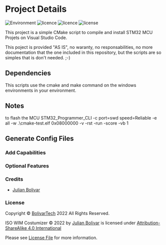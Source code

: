 # Project Details

![Environment](https://img.shields.io/badge/environment-VSC-darkgreen)
![licence](https://img.shields.io/badge/script-cmake-brightgreen.svg?style=flat-square)
![licence](https://img.shields.io/badge/language-c/c++-brightgreen.svg?style=flat-square)
![license](https://img.shields.io/badge/license-MIT-brightgreen.svg?style=flat-square)

This project is a simple CMake script to compile and install STM32 MCU Projets on Visual Studio Code.

This poject is provided "AS IS", no waranty, no responsabilities, no more documentation that the one included in this repository, but the scripts are so simples that is don't needed. ;-)

## Dependencies

This scripts use the cmake and make command on the windows environments
in your environment.

## Notes

to flash the MCU
STM32_Programmer_CLI -c port=swd speed=Reliable -e all -w .\cmake-test.elf 0x08000000 -v -rst -run -score -vb 1

## Generate Config Files

### Add Capabilities

### Optional Features

### Credits

- [Julian Bolivar](https://www.bolivartech.com)

### License

Copyright © [BolivarTech](https://www.bolivartech.com) 2022 All Rights Reserved.

ISO WIM Costumizer © 2022 by [Julian Bolivar](https://www.bolivartech.com) is licensed under [Attribution-ShareAlike 4.0 International](https://creativecommons.org/licenses/by-sa/4.0/legalcode)

Please see [License File](LICENSE.md) for more information.
